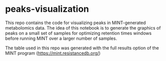 # peaks-visualization

This repo contains the code for visualizing peaks in MINT-generated metabolomics data. The idea of this notebook is to generate the graphics of peaks on a small set of samples for optimizing retention times windows before running MINT over a larger number of samples. 

The table used in this repo was generated with the full results option of the MINT program (https://mint.resistancedb.org/)
